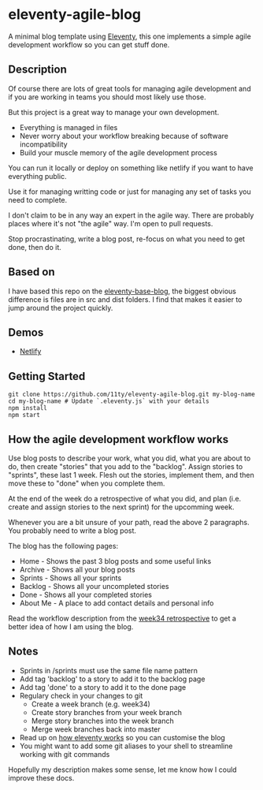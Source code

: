 # eleventy-agile-blog

A minimal blog template using [Eleventy](https://github.com/11ty/eleventy), this one implements a simple agile development workflow so you can get stuff done.

## Description

Of course there are lots of great tools for managing agile development and if you are working in teams you should most likely use those. 

But this project is a great way to manage your own development.

- Everything is managed in files
- Never worry about your workflow breaking because of software incompatibility
- Build your muscle memory of the agile development process

You can run it locally or deploy on something like netlify if you want to have everything public.

Use it for managing writting code or just for managing any set of tasks you need to complete.

I don't claim to be in any way an expert in the agile way. There are probably places where it's not "the agile" way. I'm open to pull requests.

Stop procrastinating, write a blog post, re-focus on what you need to get done, then do it.

## Based on

I have based this repo on the [eleventy-base-blog](https://github.com/11ty/eleventy-base-blog), the biggest obvious difference is files are in src and dist folders. I find that makes it easier to jump around the project quickly.

## Demos

* [Netlify](https://festive-haibt-b7ead0.netlify.app)

## Getting Started

```
git clone https://github.com/11ty/eleventy-agile-blog.git my-blog-name
cd my-blog-name # Update `.eleventy.js` with your details
npm install
npm start
```

## How the agile development workflow works

Use blog posts to describe your work, what you did, what you are about to do, then create "stories" that you add to the "backlog". Assign stories to "sprints", these last 1 week. Flesh out the stories, implement them, and then move these to "done" when you complete them. 

At the end of the week do a retrospective of what you did, and plan (i.e. create and assign stories to the next sprint) for the upcomming week.

Whenever you are a bit unsure of your path, read the above 2 paragraphs. You probably need to write a blog post.

The blog has the following pages:

- Home - Shows the past 3 blog posts and some useful links
- Archive - Shows all your blog posts
- Sprints - Shows all your sprints
- Backlog - Shows all your uncompleted stories
- Done - Shows all your completed stories
- About Me - A place to add contact details and personal info

Read the workflow description from the [week34 retrospective](https://festive-haibt-b7ead0.netlify.app/stories/retrospective-week34/) to get a better idea of how I am using the blog.

## Notes

- Sprints in /sprints must use the same file name pattern
- Add tag 'backlog' to a story to add it to the backlog page
- Add tag 'done' to a story to add it to the done page
- Regulary check in your changes to git
  - Create a week branch (e.g. week34)
  - Create story branches from your week branch
  - Merge story branches into the week branch
  - Merge week branches back into master
- Read up on [how eleventy works](https://www.11ty.dev/docs) so you can customise the blog
- You might want to add some git aliases to your shell to streamline working with git commands

Hopefully my description makes some sense, let me know how I could improve these docs.
